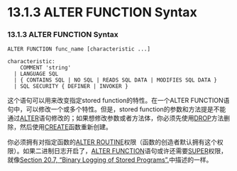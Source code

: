 # 13.1.3 ALTER FUNCTION Syntax ###

### 13.1.3 ALTER FUNCTION Syntax ###

    ALTER FUNCTION func_name [characteristic ...]
    
    characteristic:
        COMMENT 'string'
      | LANGUAGE SQL
      | { CONTAINS SQL | NO SQL | READS SQL DATA | MODIFIES SQL DATA }
      | SQL SECURITY { DEFINER | INVOKER }

这个语句可以用来改变指定stored function的特性。在一个ALTER FUNCTION语句中，可以修改一个或多个特性。但是，stored function的参数和方法提是不能通过[ALTER](13.1.3)语句修改的；如果想修改参数或者方法体，你必须先使用[DROP](13.1.23)方法删除，然后使用[CREATE](13.1.12)函数重新创建。

你必须拥有对指定函数的[ALTER ROUTINE](6.2.1)权限（函数的创造者默认拥有这个权限）。如果二进制日志开启了，[ALTER FUNCTION](13.1.3)语句或许还需要[SUPER](6.2.1)权限，就像[Section 20.7, “Binary Logging of Stored Programs”.](20.7)中描述的一样。
